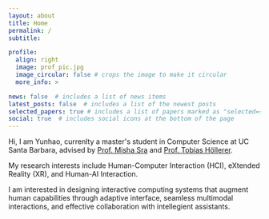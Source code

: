```yaml
---
layout: about
title: Home
permalink: /
subtitle:

profile:
  align: right
  image: prof_pic.jpg
  image_circular: false # crops the image to make it circular
  more_info: >

news: false  # includes a list of news items
latest_posts: false  # includes a list of the newest posts
selected_papers: true # includes a list of papers marked as "selected={true}"
social: true  # includes social icons at the bottom of the page
---
```


Hi, I am Yunhao, currenlty a master's student in Computer Science at UC Santa Barbara, advised by [Prof. Misha Sra](https://www.cs.ucsb.edu/people/faculty/misha-sra) and [Prof. Tobias Höllerer](https://sites.cs.ucsb.edu/~holl/).

My research interests include Human-Computer Interaction (HCI), eXtended Reality (XR), and Human-AI Interaction.

I am interested in designing interactive computing systems that augment human capabilities through adaptive interface, seamless multimodal interactions, and effective collaboration with intellegient assistants.
